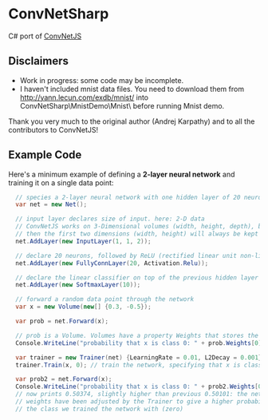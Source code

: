 # ConvNetSharp
C# port of [ConvNetJS](https://github.com/karpathy/convnetjs)

## Disclaimers
- Work in progress: some code may be incomplete.
- I haven't included mnist data files. You need to download them from http://yann.lecun.com/exdb/mnist/ into ConvNetSharp\MnistDemo\Mnist\ before running Mnist demo.

Thank you very much to the original author (Andrej Karpathy) and to all the contributors to ConvNetJS!

## Example Code

Here's a minimum example of defining a **2-layer neural network** and training
it on a single data point:
```c#
  // species a 2-layer neural network with one hidden layer of 20 neurons
  var net = new Net();

  // input layer declares size of input. here: 2-D data
  // ConvNetJS works on 3-Dimensional volumes (width, height, depth), but if you're not dealing with images
  // then the first two dimensions (width, height) will always be kept at size 1
  net.AddLayer(new InputLayer(1, 1, 2));

  // declare 20 neurons, followed by ReLU (rectified linear unit non-linearity)
  net.AddLayer(new FullyConnLayer(20, Activation.Relu));

  // declare the linear classifier on top of the previous hidden layer
  net.AddLayer(new SoftmaxLayer(10));

  // forward a random data point through the network
  var x = new Volume(new[] {0.3, -0.5});

  var prob = net.Forward(x);

  // prob is a Volume. Volumes have a property Weights that stores the raw data, and WeightGradients that stores gradients
  Console.WriteLine("probability that x is class 0: " + prob.Weights[0]); // prints e.g. 0.50101

  var trainer = new Trainer(net) {LearningRate = 0.01, L2Decay = 0.001};
  trainer.Train(x, 0); // train the network, specifying that x is class zero

  var prob2 = net.Forward(x);
  Console.WriteLine("probability that x is class 0: " + prob2.Weights[0]);
  // now prints 0.50374, slightly higher than previous 0.50101: the networks
  // weights have been adjusted by the Trainer to give a higher probability to
  // the class we trained the network with (zero)
```
